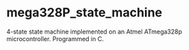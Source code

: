 # mega328P_state_machine
4-state state machine implemented on an Atmel ATmega328p microcontroller. Programmed in C.
